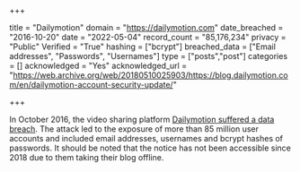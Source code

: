 +++

title = "Dailymotion"
domain = "https://dailymotion.com"
date_breached = "2016-10-20"
date = "2022-05-04"
record_count = "85,176,234"
privacy = "Public"
Verified = "True"
hashing = ["bcrypt"]
breached_data = ["Email addresses", "Passwords", "Usernames"]
type = ["posts","post"]
categories = []
acknowledged = "Yes"
acknowledged_url = "https://web.archive.org/web/20180510025903/https://blog.dailymotion.com/en/dailymotion-account-security-update/"

+++


In October 2016, the video sharing platform <a href="http://thehackernews.com/2016/12/dailymotion-video-hacked.html" target="_blank" rel="noopener">Dailymotion suffered a data breach</a>. The attack led to the exposure of more than 85 million user accounts and included email addresses, usernames and bcrypt hashes of passwords. It should be noted that the notice has not been accessible since 2018 due to them taking their blog offline.

